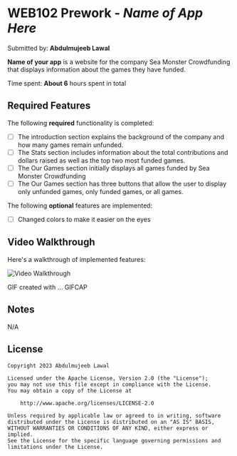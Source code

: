 # WEB102 Prework - *Name of App Here*

Submitted by: **Abdulmujeeb Lawal**

**Name of your app** is a website for the company Sea Monster Crowdfunding that displays information about the games they have funded.

Time spent: **About 6** hours spent in total

## Required Features

The following **required** functionality is completed:

* [ ] The introduction section explains the background of the company and how many games remain unfunded.
* [ ] The Stats section includes information about the total contributions and dollars raised as well as the top two most funded games.
* [ ] The Our Games section initially displays all games funded by Sea Monster Crowdfunding
* [ ] The Our Games section has three buttons that allow the user to display only unfunded games, only funded games, or all games.

The following **optional** features are implemented:

* [ ] Changed colors to make it easier on the eyes

## Video Walkthrough

Here's a walkthrough of implemented features:

<img src='https://imgur.com/a/ANKmbI4' title='Video Walkthrough' width='' alt='Video Walkthrough' />

<!-- Replace this with whatever GIF tool you used! -->
GIF created with ...  GIFCAP
<!-- Recommended tools:
[Kap](https://getkap.co/) for macOS
[ScreenToGif](https://www.screentogif.com/) for Windows
[peek](https://github.com/phw/peek) for Linux. -->

## Notes

N/A

## License

    Copyright 2023 Abdulmujeeb Lawal

    Licensed under the Apache License, Version 2.0 (the "License");
    you may not use this file except in compliance with the License.
    You may obtain a copy of the License at

        http://www.apache.org/licenses/LICENSE-2.0

    Unless required by applicable law or agreed to in writing, software
    distributed under the License is distributed on an "AS IS" BASIS,
    WITHOUT WARRANTIES OR CONDITIONS OF ANY KIND, either express or implied.
    See the License for the specific language governing permissions and
    limitations under the License.
